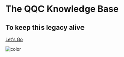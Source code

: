<!-- markdownlint-disable MD033 -->

# The QQC Knowledge Base
 
## To keep this legacy alive

[Let's Go](index.md)

<p><img data-origin="linear-gradient(to left bottom, #fff912 0%, #f7db16 100%)" alt="color"></p>

